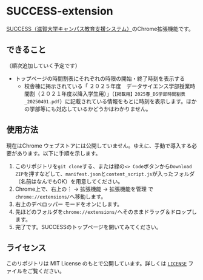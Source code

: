 # SUCCESS-extension
[SUCCESS（滋賀大学キャンパス教育支援システム）](https://success.shiga-u.ac.jp/Portal/)のChrome拡張機能です。

## できること
（順次追加していく予定です）
* トップページの時間割表にそれぞれの時限の開始・終了時刻を表示する
  * 校舎棟に掲示されている「 ２０２５年度　データサイエンス学部授業時間割（２０２１年度以降入学生用）」（`【掲載用】2025春_DS学部時間割表_20250401.pdf`）に記載されている情報をもとに時刻を表示します。ほかの学部等にも対応しているかどうかはわかりません。

## 使用方法
現在はChrome ウェブストアには公開していません。ゆえに、手動で導入する必要があります。以下に手順を示します。

1. このリポジトリを`git clone`する、または緑の`<> Code`ボタンから`Download ZIP`を押すなどして、`manifest.json`と`content_script.js`が入ったフォルダ（名前はなんでもOK）を用意してください。
2. Chrome上で、右上の︙ -> 拡張機能 -> 拡張機能を管理 で`chrome://extensions/`へ移動します。
3. 右上のデベロッパー モードをオンにします。
4. 先ほどのフォルダを`chrome://extensions/`へそのままドラッグ＆ドロップします。
5. 完了です。SUCCESSのトップページを開いてみてください。

## ライセンス
このリポジトリは MIT License のもとで公開しています。詳しくは [`LICENSE`](https://github.com/juten10x/SUCCESS-extension/blob/main/LICENSE) ファイルをご覧ください。
